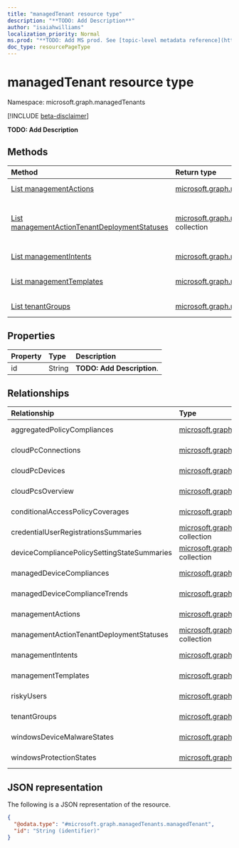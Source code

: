 ```yaml
---
title: "managedTenant resource type"
description: "**TODO: Add Description**"
author: "isaiahwilliams"
localization_priority: Normal
ms.prod: "**TODO: Add MS prod. See [topic-level metadata reference](https://msgo.azurewebsites.net/add/document/guidelines/metadata.html#topic-level-metadata)**"
doc_type: resourcePageType
---
```


# managedTenant resource type

Namespace: microsoft.graph.managedTenants

[!INCLUDE [beta-disclaimer](../../includes/beta-disclaimer.md)]

**TODO: Add Description**

## Methods
|Method|Return type|Description|
|:---|:---|:---|
|[List managementActions](../api/managedtenants-managedtenant-list-managementactions.md)|[microsoft.graph.managedTenants.managementAction](../resources/managedtenants-managementaction.md) collection|Get the managementAction resources from the managementActions navigation property.|
|[List managementActionTenantDeploymentStatuses](../api/managedtenants-managedtenant-list-managementactiontenantdeploymentstatuses.md)|[microsoft.graph.managedTenants.managementActionTenantDeploymentStatus](../resources/managedtenants-managementactiontenantdeploymentstatus.md) collection|Get the managementActionTenantDeploymentStatus resources from the managementActionTenantDeploymentStatuses navigation property.|
|[List managementIntents](../api/managedtenants-managedtenant-list-managementintents.md)|[microsoft.graph.managedTenants.managementIntent](../resources/managedtenants-managementintent.md) collection|Get the managementIntent resources from the managementIntents navigation property.|
|[List managementTemplates](../api/managedtenants-managedtenant-list-managementtemplates.md)|[microsoft.graph.managedTenants.managementTemplate](../resources/managedtenants-managementtemplate.md) collection|Get the managementTemplate resources from the managementTemplates navigation property.|
|[List tenantGroups](../api/managedtenants-managedtenant-list-tenantgroups.md)|[microsoft.graph.managedTenants.tenantGroup](../resources/managedtenants-tenantgroup.md) collection|Get the tenantGroup resources from the tenantGroups navigation property.|

## Properties
|Property|Type|Description|
|:---|:---|:---|
|id|String|**TODO: Add Description**.|

## Relationships
|Relationship|Type|Description|
|:---|:---|:---|
|aggregatedPolicyCompliances|[microsoft.graph.managedTenants.aggregatedPolicyCompliance](../resources/managedtenants-aggregatedpolicycompliance.md) collection|**TODO: Add Description**|
|cloudPcConnections|[microsoft.graph.managedTenants.cloudPcConnection](../resources/managedtenants-cloudpcconnection.md) collection|**TODO: Add Description**|
|cloudPcDevices|[microsoft.graph.managedTenants.cloudPcDevice](../resources/managedtenants-cloudpcdevice.md) collection|**TODO: Add Description**|
|cloudPcsOverview|[microsoft.graph.managedTenants.cloudPcOverview](../resources/managedtenants-cloudpcoverview.md) collection|**TODO: Add Description**|
|conditionalAccessPolicyCoverages|[microsoft.graph.managedTenants.conditionalAccessPolicyCoverage](../resources/managedtenants-conditionalaccesspolicycoverage.md) collection|**TODO: Add Description**|
|credentialUserRegistrationsSummaries|[microsoft.graph.managedTenants.credentialUserRegistrationsSummary](../resources/managedtenants-credentialuserregistrationssummary.md) collection|**TODO: Add Description**|
|deviceCompliancePolicySettingStateSummaries|[microsoft.graph.managedTenants.deviceCompliancePolicySettingStateSummary](../resources/managedtenants-devicecompliancepolicysettingstatesummary.md) collection|**TODO: Add Description**|
|managedDeviceCompliances|[microsoft.graph.managedTenants.managedDeviceCompliance](../resources/managedtenants-manageddevicecompliance.md) collection|**TODO: Add Description**|
|managedDeviceComplianceTrends|[microsoft.graph.managedTenants.managedDeviceComplianceTrend](../resources/managedtenants-manageddevicecompliancetrend.md) collection|**TODO: Add Description**|
|managementActions|[microsoft.graph.managedTenants.managementAction](../resources/managedtenants-managementaction.md) collection|**TODO: Add Description**|
|managementActionTenantDeploymentStatuses|[microsoft.graph.managedTenants.managementActionTenantDeploymentStatus](../resources/managedtenants-managementactiontenantdeploymentstatus.md) collection|**TODO: Add Description**|
|managementIntents|[microsoft.graph.managedTenants.managementIntent](../resources/managedtenants-managementintent.md) collection|**TODO: Add Description**|
|managementTemplates|[microsoft.graph.managedTenants.managementTemplate](../resources/managedtenants-managementtemplate.md) collection|**TODO: Add Description**|
|riskyUsers|[microsoft.graph.managedTenants.riskyUser](../resources/managedtenants-riskyuser.md) collection|**TODO: Add Description**|
|tenantGroups|[microsoft.graph.managedTenants.tenantGroup](../resources/managedtenants-tenantgroup.md) collection|**TODO: Add Description**|
|windowsDeviceMalwareStates|[microsoft.graph.managedTenants.windowsDeviceMalwareState](../resources/managedtenants-windowsdevicemalwarestate.md) collection|**TODO: Add Description**|
|windowsProtectionStates|[microsoft.graph.managedTenants.windowsProtectionState](../resources/managedtenants-windowsprotectionstate.md) collection|**TODO: Add Description**|

## JSON representation
The following is a JSON representation of the resource.
<!-- {
  "blockType": "resource",
  "keyProperty": "id",
  "@odata.type": "microsoft.graph.managedTenants.managedTenant",
  "baseType": "microsoft.graph.entity",
  "openType": true
}
-->
``` json
{
  "@odata.type": "#microsoft.graph.managedTenants.managedTenant",
  "id": "String (identifier)"
}
```
